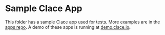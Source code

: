 # Sample Clace App

This folder has a sample Clace app used for tests. More examples are in the [apps repo](https://github.com/claceio/apps). A demo of these apps is running at [demo.clace.io](https://demo.clace.io/).
